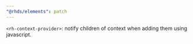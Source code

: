 ```yaml
---
"@rhds/elements": patch
---
```

`<rh-context-provider>`: notify children of context when adding them using javascript.
